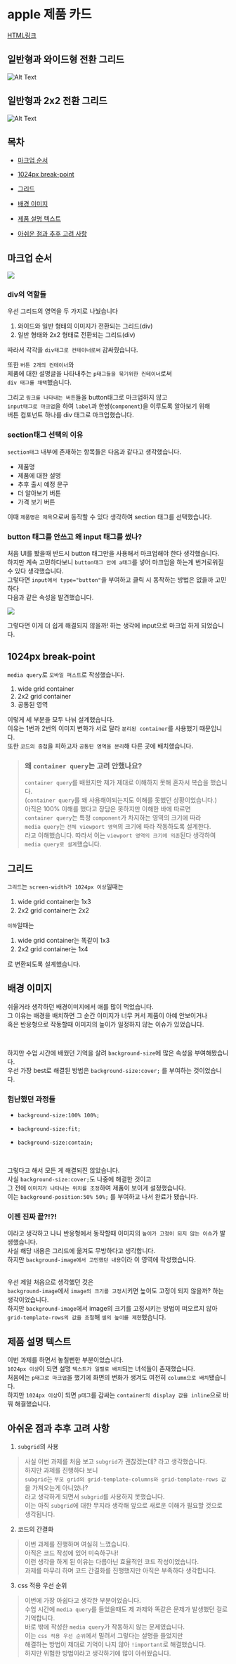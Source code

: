 # apple 제품 카드
[HTML링크](https://littlestar0508.github.io/homework/apple/apple.html)<br/>


## 일반형과 와이드형 전환 그리드
![Alt Text](https://littlestar0508.github.io/homework/md/images/apple_wide.gif)

## 일반형과 2x2 전환 그리드
![Alt Text](https://littlestar0508.github.io/homework/md/images/apple_2x2.gif)

## 목차
<ul>
<li>

[마크업 순서](#마크업-순서)
<li>

[1024px break-point](#1024px-break-point)
<li>

[그리드](#그리드)
<li>

[배경 이미지](#배경-이미지)
<li>

[제품 설명 텍스트](#제품-설명-텍스트)
<li>

[아쉬운 점과 추후 고려 사항](#아쉬운-점과-추후-고려-사항)
</ul>

## 마크업 순서

<img src="./images/apple_markup.jpg"/>

### div의 역할들
 우선 그리드의 영역을 두 가지로 나눴습니다 <br>
1. 와이드와 일반 형태의 이미지가 전환되는 그리드(div) <br>
2. 일반 형태와 2x2 형태로 전환되는 그리드(div) <br>

따라서 각각을 ```div태그로 컨테이너로써``` 감싸줬습니다. <br>

또한 ```버튼 2개의 컨테이너```와 <br>
제품에 대한 설명글을 나타내주는 ```p태그들을 묶기위한 컨테이너```로써<br>
```div 태그를 채택```했습니다.

그리고 ```링크를 나타내는 버튼```들을 button태그로 마크업하지 않고<br>
```input태그로 마크업```을 하여 ```label```과 한쌍(```component```)을 이루도록 알아보기 위해<br>
버튼 컴포넌트 하나를 div 태그로 마크업했습니다.

### section태그 선택의 이유
```section태그``` 내부에 존재하는 항목들은 다음과 같다고 생각했습니다.<br>
<ul>
<li> 제품명
<li> 제품에 대한 설명
<li> 추후 출시 예정 문구
<li> 더 알아보기 버튼
<li> 가격 보기 버튼
</ul>

이때 ```제품명은 제목```으로써 동작할 수 있다 생각하여 section 태그를 선택했습니다.

### button 태그를 안쓰고 왜 input 태그를 썼나?
처음 UI를 봤을때 반드시 button 태그만을 사용해서 마크업해야 한다 생각했습니다.<br>
하지만 계속 고민하다보니 ```button태그 안에 a태그```를 넣어 마크업을 하는게 번거로워질 수 있다 생각했습니다.<br>
그렇다면 ```input에서 type="button"```을 부여하고 클릭 시 동작하는 방법은 없을까 고민하다<br>
다음과 같은 속성을 발견했습니다.

<img src="./images/button_onclick.jpg">

그렇다면 이게 더 쉽게 해결되지 않을까! 하는 생각에 input으로 마크업 하게 되었습니다.

## 1024px break-point

```media query```로 ```모바일 퍼스트```로 작성했습니다.

1. wide grid container
2. 2x2 grid container
3. 공통된 영역

이렇게 세 부분을 모두 나눠 설계했습니다.<br>
이유는 1번과 2번의 이미지 변화가 서로 달라 ```분리된 container```를 사용했기 때문입니다.<br>
또한 ```코드의 중첩```을 피하고자 ```공통된 영역을 분리```해 다른 곳에 배치했습니다.<br>

> ###  왜 ```container query```는 고려 안했나요? <br>
> ```container query```를 배웠지만 제가 제대로 이해하지 못해 혼자서 복습을 했습니다. <br>
> (```container query```를 왜 사용해야되는지도 이해를 못했던 상황이었습니다.) <br>
> 아직은 100% 이해를 했다고 장담은 못하지만 이해한 바에 따르면 <br>
> ```container query```는 특정 ```component```가 차지하는 영역의 크기에 따라 <br>
> ```media query```는 ```전체 viewport 영역```의 크기에 따라 작동하도록 설계한다. <br>
> 라고 이해했습니다. 따라서 이는 ```viewport 영역의 크기에 의존```된다 생각하여 <br>
> ```media query로 설계```했습니다. <br>

## 그리드

```그리드```는 ```screen-width가 1024px 이상```일때는

1. wide grid container는 1x3
2. 2x2 grid container는 2x2

```이하```일때는

1. wide grid container는 똑같이 1x3
2. 2x2 grid container는 1x4

로 변환되도록 설계했습니다.

## 배경 이미지

쉬울거라 생각하던 배경이미지에서 애를 많이 먹었습니다.<br>
그 이유는 배경을 배치하면 그 순간 이미지가 너무 커서 제품이 아예 안보이거나<br>
혹은 반응형으로 작동할때 이미지의 높이가 일정하지 않는 이슈가 있었습니다.<br>

<br>

하지만 수업 시간에 배웠던 기억을 살려 ```background-size```에 많은 속성을 부여해봤습니다.<br>
우선 가장 best로 해결된 방법은 ```background-size:cover;``` 를 부여하는 것이었습니다.<br>

### 험난했던 과정들
<ul>
  <li>
  
  ```background-size:100% 100%;```
  
  </li>
  <li>

```background-size:fit;```

  </li>
  <li>
  
  ```background-size:contain;```
  
  </li>
</ul>
<br>

그렇다고 해서 모든 게 해결되진 않았습니다.<br>
사실 ```background-size:cover;```도 나중에 해결한 것이고<br>
그 전에 ```이미지가 나타나는 위치를 조정```하여 제품이 보이게 설정했습니다.<br>
이는 ```background-position:50% 50%;``` 를 부여하고 나서 완료가 됐습니다.<br>

### 이젠 진짜 끝?!?!<br>
이라고 생각하고 나니 반응형에서 동작할때 이미지의 ```높이가 고정이 되지 않는 이슈```가 발생했습니다.<br>
사실 해당 내용은 그리드에 옮겨도 무방하다고 생각합니다.<br>
하지만 ```background-image에서 고민했던 내용```이라 이 영역에 작성했습니다.<br>
<br>

우선 제일 처음으로 생각했던 것은<br>
```background-image```에서 ```image의 크기를 고정```시키면 높이도 고정이 되지 않을까? 하는 생각이었습니다.<br>
하지만 ```background-image```에서 image의 크기를 고정시키는 방법이 떠오르지 않아<br>
```grid-template-rows의 값을 조절```해 ```셀의 높이를 제한```했습니다.

## 제품 설명 텍스트

이번 과제를 하면서 놓칠뻔한 부분이었습니다.<br>
```1024px 이상```이 되면 설명 ```텍스트가 일렬로 배치```되는 녀석들이 존재했습니다.<br>
처음에는 ```p태그로 마크업```을 했기에 화면의 변화가 생겨도 여전히 ```column으로 배치```됐습니다.<br>
하지만 ```1024px 이상```이 되면 ```p태그```를 감싸는 ```container의 display 값을 inline```으로 바꿔 해결했습니다.<br>

## 아쉬운 점과 추후 고려 사항
1. ```subgrid```의 사용
> 사실 이번 과제를 처음 보고 ```subgrid```가 괜찮겠는데? 라고 생각했습니다.<br>
> 하지만 과제를 진행하다 보니<br>
> ```subgrid```는 ```부모 grid의 grid-template-columns와 grid-template-rows 값```을 가져오는게 아니었나?<br>
> 라고 생각하게 되면서 ```subgrid```를 사용하지 못했습니다.<br>
> 이는 아직 ```subgrid```에 대한 무지라 생각해 앞으로 새로운 이해가 필요할 것으로 생각됩니다.<br>

2. 코드의 간결화
> 이번 과제를 진행하며 여실히 느꼈습니다. <br> 
> 아직은 코드 작성에 있어 미숙하구나!<br>
> 이런 생각을 하게 된 이유는 다름아닌 효율적인 코드 작성이었습니다. <br>
> 과제를 마무리 하며 코드 간결화를 진행했지만 아직은 부족하다 생각합니다. <br>

3. css 적용 우선 순위
> 이번에 가장 아쉽다고 생각한 부분이었습니다.<br>
> 수업 시간에 ```media query```를 들었을때도 제 과제와 똑같은 문제가 발생했던 걸로 기억합니다.<br>
> 바로 밖에 작성한 ```media query```가 작동하지 않는 문제였습니다.<br>
> 이는 ```css 적용 우선 순위```에서 밀려서 그렇다는 설명을 들었지만<br>
> 해결하는 방법이 제대로 기억이 나지 않아 ```!important```로 해결했습니다.<br>
> 하지만 위험한 방법이라고 생각하기에 많이 아쉬웠습니다.<br>